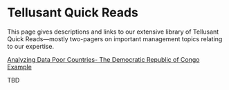 # Tellusant Quick Reads
This page gives descriptions and links to our extensive library of Tellusant Quick Reads—mostly two-pagers on important management topics relating to our expertise.  

[Analyzing Data Poor Countries- The Democratic Republic of Congo Example](quick-reads/Tellusant-Quick-Read-Analyzing-Data-Poor-Countries-DRC-Example.pdf)  

TBD
